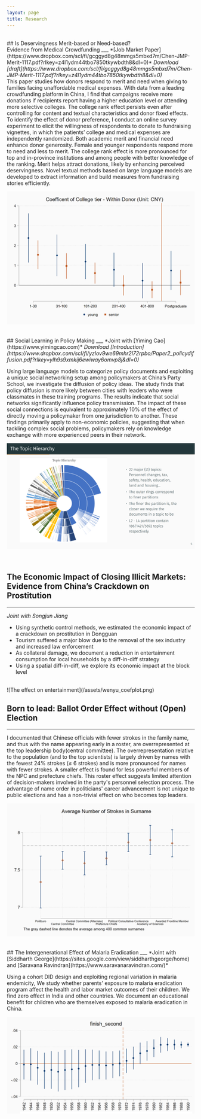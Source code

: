 ```yaml
---
layout: page
title: Research
---
```

<br>
## Is Deservingness Merit-based or Need-based? <br> Evidence from Medical Crowdfunding
___
*[Job Market Paper](https://www.dropbox.com/scl/fi/gcggyd8g48mmgs5mbxd7m/Chen-JMP-Merit-1117.pdf?rlkey=z4l1ydm44tbo7850tkywbdth8&dl=0)*  
<i>Download [draft](https://www.dropbox.com/scl/fi/gcggyd8g48mmgs5mbxd7m/Chen-JMP-Merit-1117.pdf?rlkey=z4l1ydm44tbo7850tkywbdth8&dl=0)</i>

<br>
This paper studies how donors respond to merit and need when giving to families facing unaffordable medical expenses. With data from a leading crowdfunding platform in China, I find that campaigns receive more donations if recipients report having a higher education level or attending more selective colleges. The college rank effect persists even after controlling for content and textual characteristics and donor fixed effects. To identify the effect of donor preference, I conduct an online survey experiment to elicit the willingness of respondents to donate to fundraising vignettes, in which the patients’ college and medical expenses are independently randomized. Both academic merit and financial need enhance donor generosity. Female and younger respondents respond more to need and less to merit. The college rank effect is more pronounced for top and in-province institutions and among people with better knowledge of the ranking. Merit helps attract donations, likely by enhancing perceived deservingness. Novel textual methods based on large language models are developed to extract information and build measures from fundraising stories efficiently.
<br>

![Academic Merit Effect on Donation](/assets/coltier1210.png)

<br>
## Social Learning in Policy Making 
___
*Joint with [Yiming Cao](https://www.yimingcao.com)*  
<i>Download [Introduction](https://www.dropbox.com/scl/fi/yzlov9we69mhr2l72rpbo/Paper2_policydiffusion.pdf?rlkey=ylh9s9xmkij6ewiway6omvp8j&dl=0)</i>

Using large language models to categorize policy documents and exploiting a unique social networking setup among policymakers at China’s Party School, we investigate the diffusion of policy ideas. The study finds that policy diffusion is more likely between cities with leaders who were classmates in these training programs. The results indicate that social networks significantly influence policy transmission. The impact of these social connections is equivalent to approximately 10% of the effect of directly moving a policymaker from one jurisdiction to another. These findings primarily apply to non-economic policies, suggesting that when tackling complex social problems, policymakers rely on knowledge exchange with more experienced peers in their network.
<br> 

![Topic Hierarchy by BERT](/assets/the_topic_hierarchy.png)

<br>




## The Economic Impact of Closing Illicit Markets:<br> Evidence from China’s Crackdown on Prostitution
___
*Joint with Songjun Jiang*

* Using synthetic control methods, we estimated the economic impact of a crackdown on prostitution in Dongguan
* Tourism suffered a major blow due to the removal of the sex industry and increased law enforcement
* As collateral damage, we document a reduction in entertainment consumption for local households by a diff-in-diff strategy
* Using a spatial diff-in-diff, we explore its economic impact at the block level
<br>
![The effect on entertainment](/assets/wenyu_coefplot.png)
<br>

## Born to lead: Ballot Order Effect without (Open) Election
___
I documented that Chinese officials with fewer strokes in the family name, and thus with the name appearing early in a roster, are overrepresented at the top leadership body(central committee). The overrepresentation relative to the population (and to the top scientists) is largely driven by names with the fewest 24% strokes (≤ 6 strokes) and is more pronounced for names with fewer strokes. A smaller effect is found for less powerful members of the NPC and prefecture chiefs. This roster effect suggests limited attention of decision-makers involved in the party's personnel selection process. The advantage of name order in politicians' career advancement is not unique to public elections and has a non-trivial effect on who becomes top leaders.
<br>

![Number of Strokes](/assets/nstrokeciplot.png)


<br>
## The Intergenerational Effect of Malaria Eradication 
___
*Joint with [Siddharth George](https://sites.google.com/view/siddharthgeorge/home) and [Saravana Ravindran](https://www.saravanaravindran.com/)*  

Using a cohort DID design and exploiting regional variation in malaria endemicity,
We study whether parents' exposure to malaria eradication program affect the health and labor market outcomes of their children. We find zero effect in India and other countries. We document an educational benefit for children who are themselves exposed to malaria eradication in China. 

![MalariaChina](/assets/finish-second-school.png)



